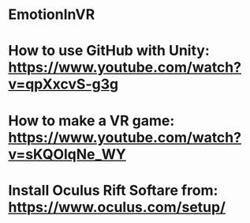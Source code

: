 # EmotionInVR

# How to use GitHub with Unity: https://www.youtube.com/watch?v=qpXxcvS-g3g

# How to make a VR game: https://www.youtube.com/watch?v=sKQOlqNe_WY

# Install Oculus Rift Softare from: https://www.oculus.com/setup/
